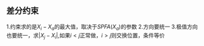 ## 差分约束 ##
1.约束求的是$X_i-X_a$的最大值，取决于$SPFA(X_a)$的参数
2.方向要统一
3.极值方向也要统一，求$|X_j-X_i|$,如果$i<j$正常做，$i>j$则交换位置，条件等价
